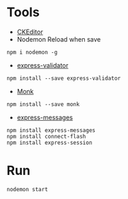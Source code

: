 # Tools
- [CKEditor](https://ckeditor.com/)
- Nodemon Reload when save
```
npm i nodemon -g
```
- [express-validator](https://express-validator.github.io/docs/)
```
npm install --save express-validator
```
- [Monk](https://automattic.github.io/monk/)
```
npm install --save monk
```
- [express-messages](https://github.com/visionmedia/express-messages)
```
npm install express-messages
npm install connect-flash
npm install express-session
```

# Run
```
nodemon start
```